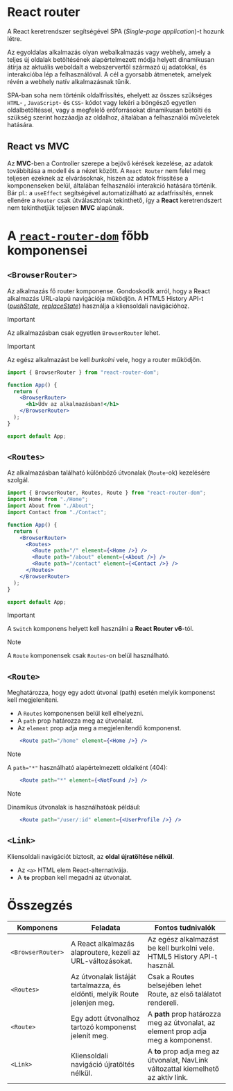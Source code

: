 # React router
A React keretrendszer segítségével SPA (*Single-page application*)-t hozunk létre.

Az egyoldalas alkalmazás olyan webalkalmazás vagy webhely, amely a teljes új oldalak betöltésének alapértelmezett módja helyett dinamikusan átírja az aktuális weboldalt a webszervertől származó új adatokkal, és interakcióba lép a felhasználóval. A cél a gyorsabb átmenetek, amelyek révén a webhely natív alkalmazásnak tűnik.

SPA-ban soha nem történik oldalfrissítés, ehelyett az összes szükséges `HTML`- , `JavaScript`- és `CSS`- kódot vagy lekéri a böngésző egyetlen oldalbetöltéssel, vagy a megfelelő erőforrásokat dinamikusan betölti és szükség szerint hozzáadja az oldalhoz, általában a felhasználói műveletek hatására. 

## React vs MVC
Az **MVC**-ben a Controller szerepe a bejövő kérések kezelése, az adatok továbbítása a modell és a nézet között. A `React Router` nem felel meg teljesen ezeknek az elvárásoknak, hiszen az adatok frissítése a komponenseken belül, általában felhasználói interakció hatására történik. Bár pl.: a `useEffect` segítségével automatizálható az adatfrissítés, ennek ellenére a `Router` csak útválasztónak tekinthető, így a **React** keretrendszert nem tekinthetjük teljesen **MVC** alapúnak.

# A [`react-router-dom`](https://reactrouter.com/) főbb komponensei

## `<BrowserRouter>`
Az alkalmazás fő router komponense.
Gondoskodik arról, hogy a React alkalmazás URL-alapú navigációja működjön.
A HTML5 History API-t (*[pushState](https://developer.mozilla.org/en-US/docs/Web/API/History/pushState), [replaceState](https://developer.mozilla.org/en-US/docs/Web/API/History/replaceState)*) használja a kliensoldali navigációhoz.
> [!IMPORTANT] 
> Az alkalmazásban csak egyetlen `BrowserRouter` lehet.

> [!IMPORTANT]
> Az egész alkalmazást be kell *burkolni* vele, hogy a router működjön.
```jsx
import { BrowserRouter } from "react-router-dom";

function App() {
  return (
    <BrowserRouter>
      <h1>Üdv az alkalmazásban!</h1>
    </BrowserRouter>
  );
}

export default App;
```

## `<Routes>`
Az alkalmazásban található különböző útvonalak (`Route`-ok) kezelésére szolgál.
```jsx
import { BrowserRouter, Routes, Route } from "react-router-dom";
import Home from "./Home";
import About from "./About";
import Contact from "./Contact";

function App() {
  return (
    <BrowserRouter>
      <Routes>
        <Route path="/" element={<Home />} />
        <Route path="/about" element={<About />} />
        <Route path="/contact" element={<Contact />} />
      </Routes>
    </BrowserRouter>
  );
}

export default App;
```

> [!IMPORTANT]  
> A `Switch` komponens helyett kell használni a **React Router v6**-tól.

> [!NOTE]  
> A `Route` komponensek csak `Routes`-on belül használható.

## `<Route>`
Meghatározza, hogy egy adott útvonal (path) esetén melyik komponenst kell megjeleníteni.
- A `Routes` komponensen belül kell elhelyezni.
- A `path` prop határozza meg az útvonalat.
- Az `element` prop adja meg a megjelenítendő komponenst.
```jsx
    <Route path="/home" element={<Home />} />
```
> [!NOTE]  
> A `path="*"` használható alapértelmezett oldalként (404):

```jsx
    <Route path="*" element={<NotFound />} />
```

> [!NOTE]  
> Dinamikus útvonalak is használhatóak például:
```jsx
    <Route path="/user/:id" element={<UserProfile />} />
```

## `<Link>`
Kliensoldali navigációt biztosít, az **oldal újratöltése nélkül**.
- Az `<a>` HTML elem React-alternatívája.
- A **`to`** propban kell megadni az útvonalat.

# Összegzés

| Komponens       | Feladata                                                      | Fontos tudnivalók                                                                 |
|-----------------|---------------------------------------------------------------|-----------------------------------------------------------------------------------|
| `<BrowserRouter>` | A React alkalmazás alaproutere, kezeli az URL-változásokat.  | Az egész alkalmazást be kell burkolni vele. HTML5 History API-t használ.          |
| `<Routes>`       | Az útvonalak listáját tartalmazza, és eldönti, melyik Route jelenjen meg. | Csak a Routes belsejében lehet Route, az első találatot rendereli.                |
| `<Route>`        | Egy adott útvonalhoz tartozó komponenst jelenít meg.         | A **path** prop határozza meg az útvonalat, az element prop adja meg a komponenst.    |
| `<Link>`         | Kliensoldali navigáció újratöltés nélkül.                    | A **to** prop adja meg az útvonalat, NavLink változattal kiemelhető az aktív link.    |
